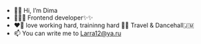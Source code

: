 - 🧞‍♂️ Hi, I’m Dima
- 👨🏽‍💻 Frontend developer✨✨
- ❤️‍🔥 love working hard, traininng hard 💪🏾 Travel & Dancehall🇯🇲
- 📫 You can write me to Larra12@ya.ru

<!---
Apolinapolis/Apolinapolis is a ✨ special ✨ repository because its `README.md` (this file) appears on your GitHub profile.
You can click the Preview link to take a look at your changes.
--->
